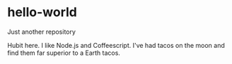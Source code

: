 # hello-world
Just another repository

Hubit here. I like Node.js and Coffeescript.
I've had tacos on the moon and find them far superior to a Earth tacos.

